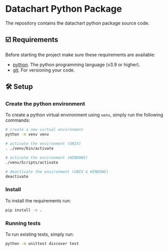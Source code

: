 # Datachart Python Package

The repository contains the datachart python package source code.



## ☑️ Requirements
Before starting the project make sure these requirements are available:
- [python][python]. The python programming language (v3.9 or higher).
- [git][git]. For versioning your code.


## 🛠️ Setup

### Create the python environment

To create a python virtual environment using `venv`, simply run the following
commands:

```bash
# create a new virtual environment
python -m venv venv

# activate the environment (UNIX)
. ./venv/bin/activate

# activate the environment (WINDOWS)
./venv/Scripts/activate

# deactivate the environment (UNIX & WINDOWS)
deactivate
```

### Install

To install the requirements run:

```bash
pip install -e .
```

### Running tests

To run existing tests, simply run:

```bash
python -m unittest discover test
```


[python]: https://www.python.org/
[git]: https://git-scm.com/